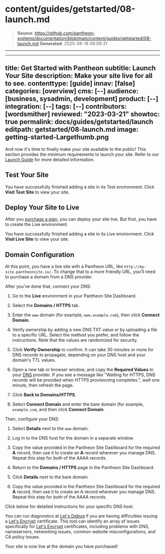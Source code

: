# content/guides/getstarted/08-launch.md

> **Source**: https://github.com/pantheon-systems/documentation/blob/main/content/guides/getstarted/08-launch.md
> **Generated**: 2025-08-18 09:09:31

---

---
title: Get Started with Pantheon
subtitle: Launch Your Site
description: Make your site live for all to see.
contenttype: [guide]
innav: [false]
categories: [overview]
cms: [--]
audience: [business, sysadmin, development]
product: [--]
integration: [--]
tags: [--]
contributors: [wordsmither]
reviewed: "2023-03-21"
showtoc: true
permalink: docs/guides/getstarted/launch
editpath: getstarted/08-launch.md
image: getting-started-Largethumb.png
---

And now it's time to finally make your site available to the public! This section provides the minimum requirements to launch your site. Refer to our [Launch Guide](/guides/launch/) for more detailed information.

## Test Your Site

<Partial file="test-initialize.md" />

You have successfully finished adding a site in its Test environment.  Click **Visit Test Site** to view your site.

## Deploy Your Site to Live

After you [purchase a plan](/guides/getstarted/purchase), you can deploy your site live.  But first, you have to create the Live environment.

<Partial file="live-initialize.md" />

You have successfully finished adding a site in its Live environment.  Click **Visit Live Site** to view your site.

## Domain Configuration

At this point, you have a live site with a Pantheon URL, like `http://my-site.pantheonsite.io/`. To change that to a more friendly URL, you'll need to purchase a domain from a DNS provider.

After you've done that, connect your DNS:

1. Go to the **<Icon icon="wavePulse" /> Live** environment in your Pantheon Site Dashboard.

1. Select the **<Icon icon="global" /> Domains / HTTPS** tab.

1. Enter the `www` domain (for example, `www.example.com`), then click **Connect Domain**.

1. Verify ownership by adding a new DNS TXT value or by uploading a file to a specific URL. Select the method you prefer, and follow the instructions. Note that the values are randomized for security.

1. Click **Verify Ownership** to confirm. It can take 30 minutes or more for DNS records to propagate, depending on your DNS host and your domain's TTL values.

1. Open a new tab or browser window, and copy the **Required Values** to your [DNS](/guides/domains/dns) provider. If you see a message like "Waiting for HTTPS, DNS records will be provided when HTTPS provisioning completes.", wait one minute, then refresh the page.

1. Click **<Icon icon="arrowLeft" /> Back to Domains/HTTPS**.

1. Select **Connect Domain** and enter the bare domain (for example, `example.com`, and then click **Connect Domain**.

Then, configure your DNS:

1. Select **Details** next to the `www` domain.

1. Log in to the DNS host for the domain in a separate window.

1. Copy the value provided in the Pantheon Site Dashboard for the required **A** record, then use it to create an **A** record wherever you manage DNS. Repeat this step for <i>both</i> of the AAAA records.

1. Return to the **<Icon icon="global" /> Domains / HTTPS** page in the Pantheon Site Dashboard.

1. Click **Details** next to the bare domain.

1. Copy the value provided in the Pantheon Site Dashboard for the required **A** record, then use it to create an A record wherever you manage DNS. Repeat this step for <i>both</i> of the AAAA records.

Click below for detailed instructions for your specific DNS host.

<Accordion title=" DNS Host-Specific Instructions" id="host-specific2" icon="info-sign">

<DNSProviderDocs />

You can run diagnostics at [Let's Debug](https://letsdebug.net/) if you are having difficulties issuing a [Let's Encrypt](https://letsencrypt.org/) certificate. This tool can identify an array of issues specifically for [Let's Encrypt](https://letsencrypt.org/) certificates, including problems with DNS, nameservers, networking issues, common website misconfigurations, and CA policy issues.

</Accordion>

Your site is now live at the domain you have purchased!
